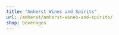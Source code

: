 ```yaml
---
title: "Amherst Wines and Spirits"
url: /amherst/amherst-wines-and-spirits/
shop: beverages
---
```

